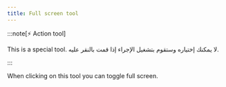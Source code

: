 ```yaml
---
title: Full screen tool
---
```


:::note[⚡ Action tool]

This is a special tool.
لا يمكنك إختياره وستقوم بتشغيل الإجراء إذا قمت بالنقر عليه.

:::

When clicking on this tool you can toggle full screen.
